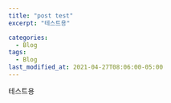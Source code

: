 ```yaml
---
title: "post test"
excerpt: "테스트용"

categories:
  - Blog
tags:
  - Blog
last_modified_at: 2021-04-27T08:06:00-05:00
---
```


테스트용
